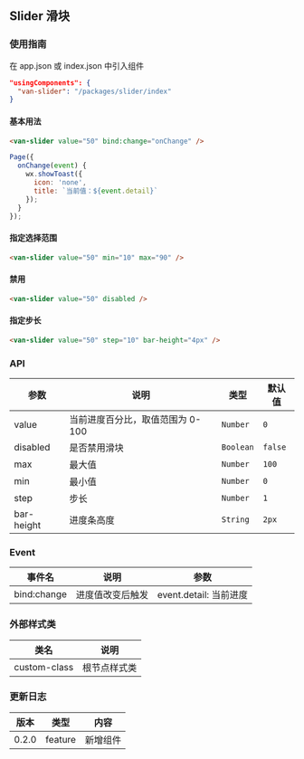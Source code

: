 ## Slider 滑块

### 使用指南
在 app.json 或 index.json 中引入组件
```json
"usingComponents": {
  "van-slider": "/packages/slider/index"
}
```
#### 基本用法

```html
<van-slider value="50" bind:change="onChange" />
```

```js
Page({
  onChange(event) {
    wx.showToast({
      icon: 'none',
      title: `当前值：${event.detail}`
    });
  }
});
```

#### 指定选择范围

```html
<van-slider value="50" min="10" max="90" />
```

#### 禁用

```html
<van-slider value="50" disabled />
```

#### 指定步长

```html
<van-slider value="50" step="10" bar-height="4px" />
```

### API

| 参数       | 说明      | 类型       | 默认值       |
|-----------|-----------|-----------|-------------|
| value | 当前进度百分比，取值范围为 0-100 | `Number` | `0` |
| disabled | 是否禁用滑块 | `Boolean` | `false` |
| max | 最大值 | `Number` | `100` |
| min | 最小值 | `Number` | `0` |
| step | 步长 | `Number` | `1` |
| bar-height | 进度条高度 | `String` | `2px` |

### Event

| 事件名 | 说明 | 参数 |
|-----------|-----------|-----------|
| bind:change | 进度值改变后触发 | event.detail: 当前进度 |

### 外部样式类

| 类名 | 说明 |
|-----------|-----------|
| custom-class | 根节点样式类 |

### 更新日志

| 版本 | 类型 | 内容 |
|-----------|-----------|-----------|
| 0.2.0 | feature | 新增组件 |
